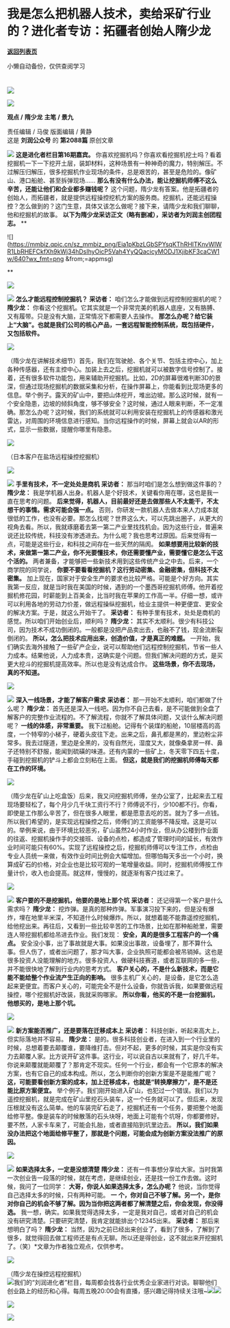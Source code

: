 # 我是怎么把机器人技术，卖给采矿行业的？进化者专访：拓疆者创始人隋少龙

[**返回列表页**](/gzh/刘润)

小懒自动备份，仅供查阅学习

#
![](https://mmbiz.qpic.cn/sz_mmbiz_jpg/Eia1pKbzLGbQ05rqf4tHyB6X44YvIRZf7ciayibtRy0rVSib8CQjW35A8ibcicFzDvdSceZ3wxRFa7icOhIMKPHicVnvEw/640?wx_fmt=jpeg&wxfrom;=5&wx;_lazy=1&wx;_co=1)

![](https://mmbiz.qpic.cn/sz_mmbiz_jpg/Eia1pKbzLGbRSrdBeP4mTQhPiboAAtYeNUFr8IxrZX72E5fF4q6tWNfnmeDfWTuoFbvrlLD96OuWmMeAZ3QlAhsg/640?wx_fmt=jpeg&from;=appmsg)

 **观点 /** **隋少龙** **主笔 / 景九**

责任编辑 / 马俊 版面编辑 / 黄静  
这是 **刘润公众号** 的 **第2088篇** 原创文章

  

  
![](https://mmbiz.qpic.cn/sz_mmbiz_png/kyviaDQMo92bGhAkg7ibWo1Ooic9RjJFBSPVK38YwcEOH8Ae4RxW6TpxGic5yvZUIicKiccx7ib6v2yEjLbEIdRecRLdQ/640?wx_fmt=png&from;=appmsg&wxfrom;=5&wx;_lazy=1&wx;_co=1)
**这是进化者栏目第16期嘉宾。**
你喜欢挖掘机吗？你喜欢看挖掘机挖土吗？看着挖掘机一下一下挖开土层，装卸材料，这种场景有一种神奇的魔力，特别解压。不过解压归解压，很多挖掘机作业现场的条件，总是艰苦的，甚至是危险的。像矿山、港口船舱、甚至拆弹现场……
**那么有没有什么办法，能让挖掘机师傅不这么辛苦，还能让他们和企业都多赚钱呢？**
这个问题，隋少龙有答案。他是拓疆者的创始人，而拓疆者，就是提供远程操控挖机方案的服务商。挖掘机，还能远程操控？怎么做到的？这门生意，具体又该怎么做呢？接下来，请隋少龙和我们聊聊，他和挖掘机的故事。
**以下为隋少龙采访正文（略有删减），采访者为刘润主创团程志。** **

![](https://mmbiz.qpic.cn/sz_mmbiz_png/Eia1pKbzLGbSPYsqKThRHITKnvWlWR1LbRHEFCkfXh9kWj34hDsIhyOicP5Vah4YyQQacicyMODJ1XjibKF3caCW1w/640?wx_fmt=png
&from;=appmsg)

**

![](https://mmbiz.qpic.cn/sz_mmbiz_png/Eia1pKbzLGbSRfGCibu8AM1klREZZvTe2NkYtblqmOXVHrbKHjLKojGtdR7QCfvBpveYWr08IW1NO9vojLf8M9pQ/640?wx_fmt=png&from;=appmsg&wxfrom;=5&wx;_lazy=1&wx;_co=1)

![](https://mmbiz.qpic.cn/sz_mmbiz_png/Eia1pKbzLGbRSpnN5GLxVotB6M5e0ichq3W8ib1j6ILNAGbH30ThJMWXSCNTrOUPL5aQuq1dwLJc5kD8XKugySptw/640?wx_fmt=png&from;=appmsg&wxfrom;=5&wx;_lazy=1&wx;_co=1)
**怎么才能远程控制挖掘机？** **采访者：** 咱们怎么才能做到远程控制挖掘机的呢？ **隋少龙：**
你看这个挖掘机。它其实就是一个非常完美的机器人底座，又有胳膊、又有履带。只是没有大脑，正常情况下都需要人去操作。
**那怎么办呢？给它装上“大脑”。也就是我们公司的核心产品，一套远程智能控制系统，既包括硬件，又包括软件。**

![](https://mmbiz.qpic.cn/sz_mmbiz_png/Eia1pKbzLGbSRfGCibu8AM1klREZZvTe2NsYRWUSs7RSddGVVS9YCSRxWibmOslPRBk5ibSFKyNSwLczvFsWDw72kg/640?wx_fmt=png&from;=appmsg)

（隋少龙在讲解技术细节）首先，我们在驾驶舱、各个关节、包括主控中心，加上各种传感器，还有主控中心。加装上去之后，挖掘机就可以被数字信号控制了。接着，还有很多软件功能包，用来辅助开挖掘机。比如，2D的屏幕很难判断3D的景深，但通过现场挖掘机的数据采集和分析，在操作屏幕上，你能看到比现场更多的信息。举个例子。露天的矿山中，要把山体挖开，堆出边坡。那么这时候，就有一个安全隐患，边坡的倾斜角度，够不够安全？这时候，通过人眼来判断，不一定准确。那怎么办呢？这时候，我们的系统就可以利用安装在挖掘机上的传感器和激光雷达，对周围的环境信息进行感知。当你远程操作的时候，屏幕上就会以AR的形式，显示一些数据，提醒你哪里有隐患。

![](https://mmbiz.qpic.cn/sz_mmbiz_gif/Eia1pKbzLGbSPYsqKThRHITKnvWlWR1LbTavDOJ9u3xT6uBxmwWicFibJg4s2lia7TuNgiadkh6TgMfySB0XOU5CZkA/640?wx_fmt=gif&from;=appmsg)

（日本客户在盐场远程操控挖掘机）

![](https://mmbiz.qpic.cn/sz_mmbiz_png/Eia1pKbzLGbSRfGCibu8AM1klREZZvTe2NkYtblqmOXVHrbKHjLKojGtdR7QCfvBpveYWr08IW1NO9vojLf8M9pQ/640?wx_fmt=png&from;=appmsg&wxfrom;=5&wx;_lazy=1&wx;_co=1)

![](https://mmbiz.qpic.cn/sz_mmbiz_png/Eia1pKbzLGbRSpnN5GLxVotB6M5e0ichq33SUH8ClxjWfWvVPic2ULRcia72BZkRlIgq0LlUVRDfGqSxThrFaKTAxA/640?wx_fmt=png&from;=appmsg&wxfrom;=5&wx;_lazy=1&wx;_co=1)
**手里有技术，不一定处处是商机** **采访者：** 那当时咱们是怎么想到做这件事的？ **隋少龙：**
我是学机器人出身。机器人是个好技术，关键看你用在哪，这也是我一直在思考的问题。
**后来觉得，机器人，目前最好还是去做那些人不太能干，不太想干的事情。需求可能会强一点。**
否则，你研发一款机器人去做本来人力成本就很低的工作，也没有必要。那怎么找呢？世界这么大，可以先跳出圈子，从更大的视角去看。所以，我就琢磨着去第一第二产业里找找机会。因为这些行业，普遍来说还比较传统，科技没有渗透进去。为什么呢？我也思考过原因。后来觉得有一点，可能是这些行业，和科技之间存在一些天然的隔阂。
**如果想要用比较新的技术，来做第一第二产业，你不光要懂技术，你还需要懂产业，需要懂它是怎么干这个活的。**
两者兼备，才能够把一些新技术用到这些传统产业之中去。后来，一个商学院的同学说， **你要不要看看挖掘机？这行劳动密集、金融密集，但科技不太密集。**
加上现在，国家对于安全生产的要求也比较严格。可能是个好方向。其实我第一反应，就是当时我在美国的时候，遇到的一个墨西哥挖掘机师傅。他开着挖掘机修花园，时薪能到上百美金，比当时我在苹果的工作高一半。仔细一想，或许可以利用各地的劳动力价差，做远程操纵挖掘机，给业主提供一种更便宜、更安全的解决方案。于是，就这么开始干了。
**采访者：** 有种手里有技术，处处是商机的感觉。所以咱们开始创业后，顺利吗？ **隋少龙：**
其实不太顺利。很少有科技公司，因为技术不成功倒闭的。一般都是没把产品卖出去，也融不了钱，现金流断裂倒闭的。
**所以，怎么把技术应用出来，创造价值，才是真正的难题。**
一开始，我们确实去海外接触了一些矿产企业，说可以帮助他们远程控制挖掘机，节省一些人力成本。结果他说，人力成本贵，这确实是个问题。但我们解决问题的方式，是买更大挖斗的挖掘机提高效率。所以也是没有达成合作。
**这些场景，你不去现场，真的不知道。**

![](https://mmbiz.qpic.cn/sz_mmbiz_png/Eia1pKbzLGbSRfGCibu8AM1klREZZvTe2NkYtblqmOXVHrbKHjLKojGtdR7QCfvBpveYWr08IW1NO9vojLf8M9pQ/640?wx_fmt=png&from;=appmsg&wxfrom;=5&wx;_lazy=1&wx;_co=1)

![](https://mmbiz.qpic.cn/sz_mmbiz_png/Eia1pKbzLGbRSpnN5GLxVotB6M5e0ichq3QrCE5ThuTUyztaC5Qh3NJNbGoeCYZsO3Qt3NWMZj60j1bibwBX7BHpw/640?wx_fmt=png&from;=appmsg&wxfrom;=5&wx;_lazy=1&wx;_co=1)
**深入一线场景，才能了解客户需求** **采访者：** 那一开始不太顺利，咱们都做了什么呢？ **隋少龙：**
首先还是深入一线吧。因为你不自己去看，是不可能做到全盘了解客户的完整作业流程的。不了解流程，你就不了解具体问题，又谈什么解决问题呢？
**一线的体感，非常重要。**
我下过船舱。记得有个装煤的船舱，10层楼高的高度，一个特窄的小梯子，硬着头皮往下走。出来之后，鼻孔都是黑的，里边粉尘非常多。我去过隧道，里边是全黑的，没有自然光，湿度又大，就像桑拿房一样、鼻子还特别不舒服，能闻到硫磺的味道。还有内蒙的一些矿上，冬天零下四五十度，手碰到挖掘机的铲斗上都会立刻粘在上面。
**但这，就是我们的挖掘机师傅每天都在工作的环境。**

![](https://mmbiz.qpic.cn/sz_mmbiz_jpg/Eia1pKbzLGbSRfGCibu8AM1klREZZvTe2Nia5E8iaKVABuqDIEVwvX9R8jVb9s2l0QbBTgwnBLYia1IVkPW54RrMFVw/640?wx_fmt=jpeg&from;=appmsg)

（隋少龙在矿山上吃盒饭）后来，我又问挖掘机师傅，坐办公室了，比起来去工程现场要轻松了，每个月少几千块工资行不行？师傅说不行，少100都不行。你看，即使是工作那么辛苦了，但在很多人眼里，都是愿意去吃的苦。就为了多一点钱。所以我们希望的，是实现远程操控之后，师傅们的工资能够不降反增。这是可以的。举例来说，由于环境比较恶劣，矿山虽然24小时作业，但从办公楼到作业面的往返、挖掘机操作手的交接班、设备的点检，都造成了管理时间的延长，有效作业时间可能只有60%。实现了远程操控之后，挖掘机师傅可以专注工作，点检由专业人员统一来做，有效作业时间比例会大幅增加。但哪怕每天多出一个小时，换算成矿石的价格，对企业也是比较可观的一笔增量收益。同时，挖掘机师傅按工作量计价，收入也会提高。就这样，慢慢的，就逐渐有客户找过来了。

![](https://mmbiz.qpic.cn/sz_mmbiz_png/Eia1pKbzLGbSRfGCibu8AM1klREZZvTe2NkYtblqmOXVHrbKHjLKojGtdR7QCfvBpveYWr08IW1NO9vojLf8M9pQ/640?wx_fmt=png&from;=appmsg&wxfrom;=5&wx;_lazy=1&wx;_co=1)

![](https://mmbiz.qpic.cn/sz_mmbiz_png/Eia1pKbzLGbRSpnN5GLxVotB6M5e0ichq3ZIiamT428Fo5TkINGbz0EzwDnSNLxNaiabxllUMwxN95K6my8qqYa7pg/640?wx_fmt=png&from;=appmsg&wxfrom;=5&wx;_lazy=1&wx;_co=1)
**客户要的不是挖掘机，他要的是地上那个坑** **采访者：** 还记得第一个客户是什么需求吗？ **隋少龙：**
挖炸弹。是真的那种炸弹。军事演习投下来的，但是没有爆炸，埋在地里半米深，不知道什么时候爆炸。所以，就想着能不能靠遥控挖掘机，给他挖出来。再往后，又看到一些比较辛苦的工作场景，比如在那种船舱里，需要连人带挖掘机都给吊进去作业。我们发现：
**安全，真的是很多工程客户的一个痛点。**
安全没小事，出了事故就是大事。如果没出事故，设备埋了，那不算什么事。但人伤了，或者出问题了，那才叫大事，企业执照可能都会被吊销掉。这也是很多投资人没能理解的地方。很多投资人，做硬科技赛道，或者互联网的多一些，并不能很快地了解到行业内的思考方式。
**客户关心的，不是什么新技术，而是它能不能给整个作业流产生正向的影响。**
很多主机厂关心的，是设备，是它怎么造起来更便宜。而客户关心的，可能完全不是什么设备，你就告诉我，如果要做远程操控，哪个挖掘机好改装，我就采购哪家。
**所以你看，他买的不是一台挖掘机，他想买的，是地上那个坑。**

![](https://mmbiz.qpic.cn/sz_mmbiz_png/Eia1pKbzLGbSRfGCibu8AM1klREZZvTe2NkYtblqmOXVHrbKHjLKojGtdR7QCfvBpveYWr08IW1NO9vojLf8M9pQ/640?wx_fmt=png&from;=appmsg&wxfrom;=5&wx;_lazy=1&wx;_co=1)

![](https://mmbiz.qpic.cn/sz_mmbiz_png/Eia1pKbzLGbRSpnN5GLxVotB6M5e0ichq3sKsHKFhuMEZEp0FlRR3430PheRqS9mejPibYic45aI4EXmIfKkvG3Pzg/640?wx_fmt=png&from;=appmsg&wxfrom;=5&wx;_lazy=1&wx;_co=1)
**新方案能否推广，还是要落在迁移成本上** **采访者：** 科技创新，听起来高大上，但实际落地并不容易。 **隋少龙：**
是的。很多科技创业者，在进入到一个行业里的时候，总想着要去颠覆谁，要降维打击。但对不起，更多的时候，其实是你没有实力去颠覆人家。比方说开矿这件事。这行业，可以说自古以来就有了，好几千年。你说来颠覆就能颠覆了？那肯定不现实。任何一个行业，都会有一个它原本的解决方案，也有它自己的成本构成。所以，怎么判断你的创新方案是不是能推广呢？
**这，可能要看创新方案的成本，加上迁移成本，也就是“转换摩擦力”，是不是还能比原方案便宜。**
举个例子。我们刚开始进入矿山，也犯过一个错误。我们以为遥控挖掘机，就是完成在矿山里挖石头装车，这一个任务就可以了。但后来，发现压根就没有这么简单。他的车装完矿石走了，挖掘机还有一个任务，要把整个地面给修平整。像是装车的时候散落的石头块呀，地面上可能有个坑呀，你都要修好。要不然，人家卡车来了，可能会扎胎，或者直接陷到坑里边去。
**所以，我们如果没办法把这个地面给修平整了，那就是个问题，可能会成为创新方案没法推广的原因。**

![](https://mmbiz.qpic.cn/sz_mmbiz_png/Eia1pKbzLGbSRfGCibu8AM1klREZZvTe2NkYtblqmOXVHrbKHjLKojGtdR7QCfvBpveYWr08IW1NO9vojLf8M9pQ/640?wx_fmt=png&from;=appmsg&wxfrom;=5&wx;_lazy=1&wx;_co=1)

![](https://mmbiz.qpic.cn/sz_mmbiz_png/Eia1pKbzLGbRSpnN5GLxVotB6M5e0ichq3iaW0Fe5wwibmx8whpRUM3oAPFicu8UCk5xhT0ib9JeibZYNyI89Yztc6icyA/640?wx_fmt=png&from;=appmsg&wxfrom;=5&wx;_lazy=1&wx;_co=1)
**如果选择太多，一定是没想清楚** **隋少龙：**
还有一件事想分享给大家。当时我第一次创业告一段落的时候，就在考虑，是继续创业，还是找一份工作去做。这时候，我问了一位同学：
**大哥，你说人如果选择太多，怎么办呢？** 他说，当你觉得自己选择太多的时候，只有两种可能。 **一**
**个，你对自己不够了解。另一个，是你对你自己的机会不够了解。因为当你把这两者都了解清楚之后，你会发现，你没得选。**
我一想，确实。如果我觉得选择太多，一定是我对自己，或者对自己的机会没有研究清楚。只要研究清楚，我肯定就能排出个12345出来。 **采访者：**
那后来想明白了吗？ **隋少龙：**
当然，因为之前已经出来创业了，看到了很多，了解到了很多，就觉得回去做工程师还是有点无聊。所以还是得创业，这不就出来开挖掘机了。（笑）*文章为作者独立观点，仅供参考。

![](https://mmbiz.qpic.cn/sz_mmbiz_jpg/Eia1pKbzLGbSRfGCibu8AM1klREZZvTe2NAxcJORlJQPzT8tQNQF1mr3k11jMajfEdiaicQICoXz7J1TdvJusTLHtw/640?wx_fmt=jpeg)

（隋少龙在操控远程挖掘机）  
![](https://mmbiz.qpic.cn/sz_mmbiz_png/Eia1pKbzLGbRHcxSv1cQ6E0wNKnAygOqPnv6ssLicKVeYgpwibNEfLfR9j7Aic3QwNlrTm8KRyYD0Wl9YhcTFUd77A/640?wx_fmt=png&from;=appmsg&wxfrom;=5&wx;_lazy=1&wx;_co=1)我们的“刘润进化者”栏目，每周都会找各行业优秀企业家进行对谈。聊聊他们创业路上的经历和心得。每周五晚20:00会有直播，感兴趣记得持续关注哦~![](https://mmbiz.qpic.cn/sz_mmbiz_png/Eia1pKbzLGbRHcxSv1cQ6E0wNKnAygOqPxyDrUUfqGTxxSuM8mFJtZkDdLcKvg6NE9kiaSia16lvDheS751UsPXLQ/640?wx_fmt=png&from;=appmsg&wxfrom;=5&wx;_lazy=1&wx;_co=1)![](https://mmbiz.qpic.cn/sz_mmbiz_jpg/Eia1pKbzLGbSPYsqKThRHITKnvWlWR1LbicqJKiaEjibkKWfNDMJtwA8lfvs7ibERtcBiaHibAvJsPNpp9H4hsfoSYMNQ/640?wx_fmt=jpeg&from;=appmsg)

![](https://mmbiz.qpic.cn/sz_mmbiz_png/Eia1pKbzLGbRHcxSv1cQ6E0wNKnAygOqP9cjFfUOoP6ZrDGSMVm2aAZOHMwrAr3qick3MUby5pS35ccuiaCWyGlag/640?wx_fmt=png&from;=appmsg&wxfrom;=5&wx;_lazy=1&wx;_co=1)

![](https://mmbiz.qpic.cn/sz_mmbiz_jpg/Eia1pKbzLGbSHtHicYwk0VhSerCUXP5NQwKym67Djqicmn89tqm1DPXd0mN4s8rl3RzJFYAkCAssbgr1kHYqicDoyA/640?wx_fmt=jpeg&from;=appmsg&wxfrom;=5&wx;_lazy=1&wx;_co=1)  
  

